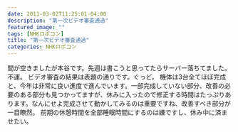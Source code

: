 ```yaml
---
date: 2011-03-02T11:25:01-04:00
description: "第一次ビデオ審査通過"
featured_image: ""
tags: [NHKロボコン]
title: "第一次ビデオ審査通過"
categories: NHKロボコン
---
```


間が空きましたが本谷です。先週は書こうと思ってたらサーバー落ちてました。不運。
ビデオ審査の結果は表題の通りです。ぐっど。
機体は3台全てほぼ完成と、今年は非常に良い進度で進んでいます。一部完成していない部分、改善の必要のある部分も見つかってますが、休みに入ったので修正する時間はたっぷりあります。なんにせよ完成させて動かしてみるのは重要ですね、改善すべき部分が一目瞭然。
前期の休憩時間を全部睡眠時間にするのは嫌ですし、休み中に済ませたい。
